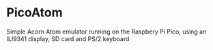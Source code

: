 # PicoAtom
Simple Acorn Atom emulator running on the Raspbery Pi Pico, using an ILI9341 display, SD card and PS/2 keyboard
